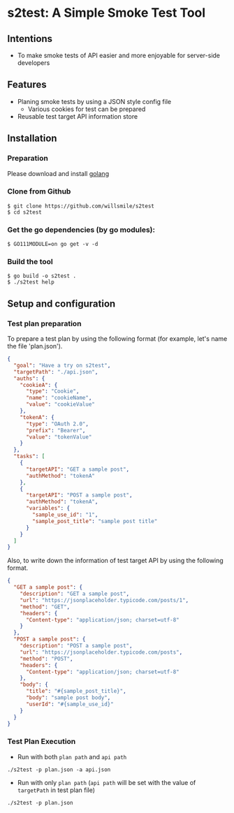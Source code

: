 # s2test: A Simple Smoke Test Tool

## Intentions
- To make smoke tests of API easier and more enjoyable for server-side developers

## Features
- Planing smoke tests by using a JSON style config file
  - Various cookies for test can be prepared
- Reusable test target API information store

## Installation
### Preparation
Please download and install [golang](https://golang.org/dl/)

### Clone from Github
```
$ git clone https://github.com/willsmile/s2test
$ cd s2test
```

### Get the go dependencies (by go modules):
```
$ GO111MODULE=on go get -v -d
```

### Build the tool
```
$ go build -o s2test .
$ ./s2test help
```

## Setup and configuration
### Test plan preparation
To prepare a test plan by using the following format (for example, let's name the file 'plan.json').

```json
{
  "goal": "Have a try on s2test",
  "targetPath": "./api.json",
  "auths": {
    "cookieA": {
      "type": "Cookie",
      "name": "cookieName",
      "value": "cookieValue"
    },
    "tokenA": {
      "type": "OAuth 2.0",
      "prefix": "Bearer",
      "value": "tokenValue"
    }
  },
  "tasks": [
    {
      "targetAPI": "GET a sample post",
      "authMethod": "tokenA"
    },
    {
      "targetAPI": "POST a sample post",
      "authMethod": "tokenA",
      "variables": {
        "sample_use_id": "1",
        "sample_post_title": "sample post title"
      }
    }
  ]
}
```

Also, to write down the information of test target API by using the following format.

```json
{
  "GET a sample post": {
    "description": "GET a sample post",
    "url": "https://jsonplaceholder.typicode.com/posts/1",
    "method": "GET",
    "headers": {
      "Content-type": "application/json; charset=utf-8"
    }
  },
  "POST a sample post": {
    "description": "POST a sample post",
    "url": "https://jsonplaceholder.typicode.com/posts",
    "method": "POST",
    "headers": {
      "Content-type": "application/json; charset=utf-8"
    },
    "body": {
      "title": "#{sample_post_title}",
      "body": "sample post body",
      "userId": "#{sample_use_id}"
    }
  }
}
```
### Test Plan Execution
- Run with both `plan path` and `api path`
```
./s2test -p plan.json -a api.json
```

- Run with only `plan path` (`api path` will be set with the value of `targetPath` in test plan file)
```
./s2test -p plan.json
```
